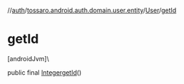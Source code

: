 //[auth](../../../index.md)/[tossaro.android.auth.domain.user.entity](../index.md)/[User](index.md)/[getId](get-id.md)

# getId

[androidJvm]\

public final [Integer](https://developer.android.com/reference/kotlin/java/lang/Integer.html)[getId](get-id.md)()
